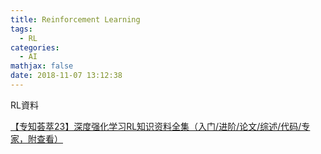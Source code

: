 ```yaml
---
title: Reinforcement Learning 
tags:
  - RL
categories:
  - AI
mathjax: false
date: 2018-11-07 13:12:38
---
```


RL資料

<!--more-->

[【专知荟萃23】深度强化学习RL知识资料全集（入门/进阶/论文/综述/代码/专家，附查看）](https://cloud.tencent.com/developer/article/1090566)